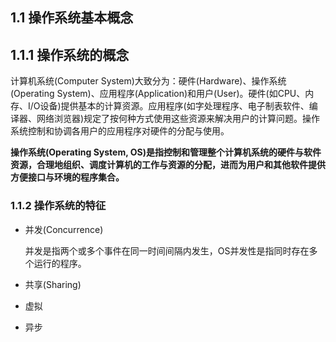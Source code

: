 ## 1.1 操作系统基本概念

## 1.1.1 操作系统的概念

计算机系统(Computer System)大致分为：硬件(Hardware)、操作系统(Operating System)、应用程序(Application)和用户(User)。硬件(如CPU、内存、I/O设备)提供基本的计算资源。应用程序(如字处理程序、电子制表软件、编译器、网络浏览器)规定了按何种方式使用这些资源来解决用户的计算问题。操作系统控制和协调各用户的应用程序对硬件的分配与使用。

**操作系统(Operating System, OS)是指控制和管理整个计算机系统的硬件与软件资源，合理地组织、调度计算机的工作与资源的分配，进而为用户和其他软件提供方便接口与环境的程序集合。**

### 1.1.2 操作系统的特征

-   并发(Concurrence)

    并发是指两个或多个事件在同一时间间隔内发生，OS并发性是指同时存在多个运行的程序。

-   共享(Sharing)

-   虚拟

-   异步

